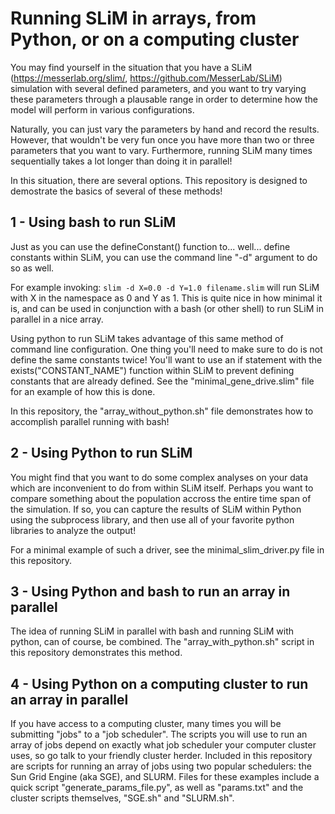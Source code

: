 # Running SLiM in arrays, from Python, or on a computing cluster

You may find yourself in the situation that you have a SLiM (https://messerlab.org/slim/, https://github.com/MesserLab/SLiM) simulation with several defined parameters, and you want to try varying these parameters through a plausable range in order to determine how the model will perform in various configurations.

Naturally, you can just vary the parameters by hand and record the results. However, that wouldn't be very fun once you have more than two or three parameters that you want to vary. Furthermore, running SLiM many times sequentially takes a lot longer than doing it in parallel!

In this situation, there are several options. This repository is designed to demostrate the basics of several of these methods!

## 1 - Using bash to run SLiM

Just as you can use the defineConstant() function to... well... define constants within SLiM, you can use the command line "-d" argument to do so as well.

For example invoking: ``slim -d X=0.0 -d Y=1.0 filename.slim`` will run SLiM with X in the namespace as 0 and Y as 1. This is quite nice in how minimal it is, and can be used in conjunction with a bash (or other shell) to run SLiM in parallel in a nice array.

Using python to run SLiM takes advantage of this same method of command line configuration. One thing you'll need to make sure to do is not define the same constants twice! You'll want to use an if statement with the exists("CONSTANT_NAME") function within SLiM to prevent defining constants that are already defined. See the "minimal_gene_drive.slim" file for an example of how this is done.

In this repository, the "array_without_python.sh" file demonstrates how to accomplish parallel running with bash!

## 2 - Using Python to run SLiM

You might find that you want to do some complex analyses on your data which are inconvenient to do from within SLiM itself. Perhaps you want to compare something about the population accross the entire time span of the simulation. If so, you can capture the results of SLiM within Python using the subprocess library, and then use all of your favorite python libraries to analyze the output!

For a minimal example of such a driver, see the minimal_slim_driver.py file in this repository.

## 3 - Using Python and bash to run an array in parallel

The idea of running SLiM in parallel with bash and running SLiM with python, can of course, be combined. The "array_with_python.sh" script in this repository demonstrates this method.

## 4 - Using Python on a computing cluster to run an array in parallel

If you have access to a computing cluster, many times you will be submitting "jobs" to a "job scheduler". The scripts you will use to run an array of jobs depend on exactly what job scheduler your computer cluster uses, so go talk to your friendly cluster herder. Included in this repository are scripts for running an array of jobs using two popular schedulers: the Sun Grid Engine (aka SGE), and SLURM. Files for these examples include a quick script "generate_params_file.py", as well as "params.txt" and the cluster scripts themselves, "SGE.sh" and "SLURM.sh".

